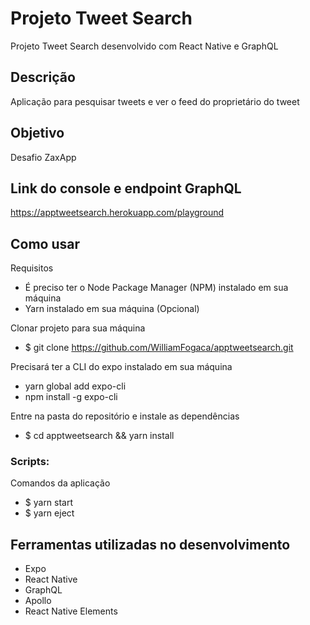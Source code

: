 # Projeto Tweet Search
Projeto Tweet Search desenvolvido com React Native e GraphQL

## Descrição
Aplicação para pesquisar tweets e ver o feed do proprietário do tweet

## Objetivo
Desafio ZaxApp

## Link do console e endpoint GraphQL
https://apptweetsearch.herokuapp.com/playground

## Como usar
Requisitos
* É preciso ter o Node Package Manager (NPM) instalado em sua máquina
* Yarn instalado em sua máquina (Opcional)

Clonar projeto para sua máquina
* $ git clone https://github.com/WilliamFogaca/apptweetsearch.git

Precisará ter a CLI do expo instalado em sua máquina
* yarn global add expo-cli
* npm install -g expo-cli

Entre na pasta do repositório e instale as dependências
* $ cd apptweetsearch && yarn install

### Scripts:
Comandos da aplicação
* $ yarn start 
* $ yarn eject

## Ferramentas utilizadas no desenvolvimento
* Expo
* React Native
* GraphQL
* Apollo
* React Native Elements